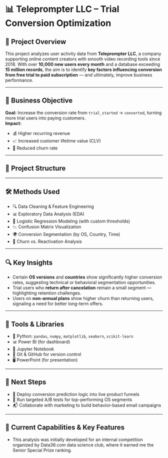 # 📊 Teleprompter LLC – Trial Conversion Optimization

## 🧠 Project Overview  
This project analyzes user activity data from **Teleprompter LLC**, a company supporting online content creators with smooth video recording tools since 2018. With over **10,000 new users every month** and a database exceeding **15 million records**, the aim is to identify **key factors influencing conversion from free trial to paid subscription** — and ultimately, improve business performance.

---

## 🎯 Business Objective  
**Goal:** Increase the conversion rate from `trial_started` → `converted`, turning more trial users into paying customers.  
**Impact:**  
- 💰 Higher recurring revenue  
- 📈 Increased customer lifetime value (CLV)  
- 🔁 Reduced churn rate

---

## 📁 Project Structure


---

## 🛠️ Methods Used  
- 🔍 Data Cleaning & Feature Engineering  
- 📊 Exploratory Data Analysis (EDA)  
- 🤖 Logistic Regression Modeling (with custom thresholds)  
- 📉 Confusion Matrix Visualization  
- 🌍 Conversion Segmentation (by OS, Country, Time)  
- 🔁 Churn vs. Reactivation Analysis

---

## 🔍 Key Insights  
- Certain **OS versions** and **countries** show significantly higher conversion rates, suggesting technical or behavioral segmentation opportunities.  
- Trial users who **return after cancelation** remain a small segment — highlighting retention challenges.  
- Users on **non-annual plans** show higher churn than returning users, signaling a need for better long-term offers.

---

## 📌 Tools & Libraries  
- 🐍 Python: `pandas`, `numpy`, `matplotlib`, `seaborn`, `scikit-learn`
- 📊 Power BI (for dashboard) 
- 🧪 Jupyter Notebook  
- 🔄 Git & GitHub for version control  
- 🖥️ PowerPoint (for presentation)

---

## 🚀 Next Steps  
- 🚧 Deploy conversion prediction logic into live product funnels  
- 🧪 Run targeted A/B tests for top-performing OS segments  
- 📬 Collaborate with marketing to build behavior-based email campaigns

---

## 🚀 Current Capabilities & Key Features
- This analysis was initially developed for an internal competition organized by Data36.com data science club, where it earned me the Senior Special Prize ranking.



